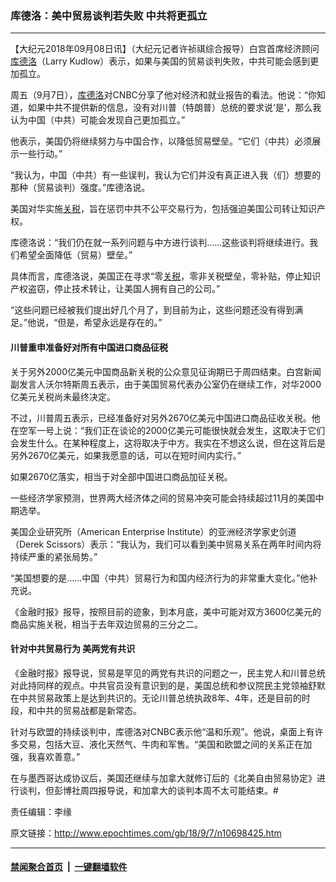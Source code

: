 ### 库德洛：美中贸易谈判若失败 中共将更孤立
------------------------

<p>【大纪元2018年09月08日讯】（大纪元记者许祯祺综合报导）白宫首席经济顾问<a href="http://www.epochtimes.com/gb/tag/%E5%BA%93%E5%BE%B7%E6%B4%9B.html">库德洛</a>（Larry Kudlow）表示，如果与美国的贸易谈判失败，中共可能会感到更加孤立。</p>
<p>周五（9月7日），<a href="http://www.epochtimes.com/gb/tag/%E5%BA%93%E5%BE%B7%E6%B4%9B.html">库德洛</a>对CNBC分享了他对经济和就业报告的看法。他说：“你知道，如果中共不提供新的信息，没有对川普（特朗普）总统的要求说‘是’，那么我认为中国（中共）可能会发现自己更加孤立。”</p>
<p>他表示，美国仍将继续努力与中国合作，以降低贸易壁垒。“它们（中共）必须展示一些行动。”</p>
<p>“我认为，中国（中共）有一些误判，我认为它们并没有真正进入我（们）想要的那种（贸易谈判）强度。”库德洛说。</p>
<p>美国对华实施<a href="http://www.epochtimes.com/gb/tag/%E5%85%B3%E7%A8%8E.html">关税</a>，旨在惩罚中共不公平交易行为，包括强迫美国公司转让知识产权。</p>
<p>库德洛说：“我们仍在就一系列问题与中方进行谈判&#8230;&#8230;这些谈判将继续进行。我们希望全面降低（贸易）壁垒。”</p>
<p>具体而言，库德洛说，美国正在寻求“零<a href="http://www.epochtimes.com/gb/tag/%E5%85%B3%E7%A8%8E.html">关税</a>，零非关税壁垒，零补贴，停止知识产权盗窃，停止技术转让，让美国人拥有自己的公司。”</p>
<p>“这些问题已经被我们提出好几个月了，到目前为止，这些问题还没有得到满足。”他说，“但是，希望永远是存在的。”</p>
<h4>川普重申准备好对所有中国进口商品征税</h4>
<p>关于另外2000亿美元中国商品新关税的公众意见征询期已于周四结束。白宫新闻副发言人沃尔特斯周五表示，由于美国贸易代表办公室仍在继续工作，对华2000亿美元关税尚未最终决定。</p>
<p>不过，川普周五表示，已经准备好对另外2670亿美元中国进口商品征收关税。他在空军一号上说：“我们正在谈论的2000亿美元可能很快就会发生，这取决于它们会发生什么。在某种程度上，这将取决于中方。我实在不想这么说，但在这背后是另外2670亿美元，如果我愿意的话，可以在短时间内实行。”</p>
<p>如果2670亿落实，相当于对全部中国进口商品加征关税。</p>
<p>一些经济学家预测，世界两大经济体之间的贸易冲突可能会持续超过11月的美国中期选举。</p>
<p>美国企业研究所（American Enterprise Institute）的亚洲经济学家史剑道（Derek Scissors）表示：“我认为，我们可以看到美中贸易关系在两年时间内将持续严重的紧张局势。”</p>
<p>“美国想要的是&#8230;&#8230;中国（中共）贸易行为和国内经济行为的非常重大变化。”他补充说。</p>
<p>《金融时报》报导，按照目前的迹象，到本月底，美中可能对双方3600亿美元的商品实施关税，相当于去年双边贸易的三分之二。</p>
<h4>针对中共贸易行为 美两党有共识</h4>
<p>《金融时报》报导说，贸易是罕见的两党有共识的问题之一，民主党人和川普总统对此持同样的观点。中共官员没有意识到的是，美国总统和参议院民主党领袖舒默在中共贸易政策上是达到共识的。无论川普总统执政8年、4年，还是目前的时段，和中共的贸易战都是新常态。</p>
<p>针对与欧盟的持续谈判中，库德洛对CNBC表示他“温和乐观”。他说，桌面上有许多交易，包括大豆、液化天然气、牛肉和军售。“美国和欧盟之间的关系正在加强，我喜欢善意。”</p>
<p>在与墨西哥达成协议后，美国还继续与加拿大就修订后的《北美自由贸易协定》进行谈判，但彭博社周四报导说，和加拿大的谈判本周不太可能结束。#</p>
<p>责任编辑：李缘</p>

原文链接：http://www.epochtimes.com/gb/18/9/7/n10698425.htm


------------------------
#### [禁闻聚合首页](https://github.com/gfw-breaker/banned-news/blob/master/README.md) &nbsp;|&nbsp;  [一键翻墙软件](https://github.com/gfw-breaker/nogfw/blob/master/README.md)